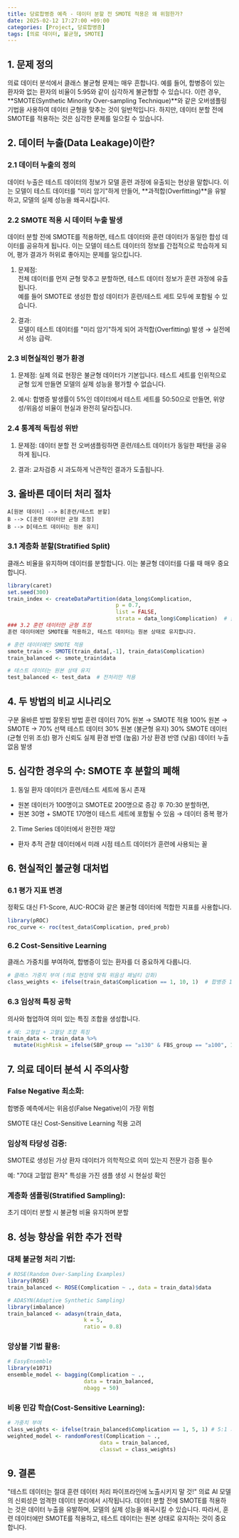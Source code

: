 ```yaml
---
title: 당료합병증 예측 - 데이터 분할 전 SMOTE 적용은 왜 위험한가?
date: 2025-02-12 17:27:00 +09:00
categories: [Project, 당료합병증]
tags: [의료 데이터, 불균형, SMOTE]
---
```


## 1. 문제 정의
의료 데이터 분석에서 클래스 불균형 문제는 매우 흔합니다. 예를 들어, 합병증이 있는 환자와 없는 환자의 비율이 5:95와 같이 심각하게 불균형할 수 있습니다. 이런 경우, **SMOTE(Synthetic Minority Over-sampling Technique)**와 같은 오버샘플링 기법을 사용하여 데이터 균형을 맞추는 것이 일반적입니다. 하지만, 데이터 분할 전에 SMOTE를 적용하는 것은 심각한 문제를 일으킬 수 있습니다.

## 2. 데이터 누출(Data Leakage)이란?
### 2.1 데이터 누출의 정의
데이터 누출은 테스트 데이터의 정보가 모델 훈련 과정에 유출되는 현상을 말합니다. 이는 모델이 테스트 데이터를 "미리 암기"하게 만들어, **과적합(Overfitting)**을 유발하고, 모델의 실제 성능을 왜곡시킵니다.

### 2.2 SMOTE 적용 시 데이터 누출 발생
데이터 분할 전에 SMOTE를 적용하면, 테스트 데이터와 훈련 데이터가 동일한 합성 데이터를 공유하게 됩니다. 이는 모델이 테스트 데이터의 정보를 간접적으로 학습하게 되어, 평가 결과가 허위로 좋아지는 문제를 일으킵니다.

1. 문제점:   
전체 데이터를 먼저 균형 맞추고 분할하면, 테스트 데이터 정보가 훈련 과정에 유출됩니다.   
예를 들어 SMOTE로 생성한 합성 데이터가 훈련/테스트 세트 모두에 포함될 수 있습니다.

2. 결과:   
모델이 테스트 데이터를 "미리 암기"하게 되어 과적합(Overfitting) 발생 → 실전에서 성능 급락.

### 2.3 비현실적인 평가 환경
1. 문제점:
실제 의료 현장은 불균형 데이터가 기본입니다. 테스트 세트를 인위적으로 균형 있게 만들면 모델의 실제 성능을 평가할 수 없습니다.

2. 예시:
합병증 발생률이 5%인 데이터에서 테스트 세트를 50:50으로 만들면, 위양성/위음성 비율이 현실과 완전히 달라집니다.

### 2.4 통계적 독립성 위반
1. 문제점:
데이터 분할 전 오버샘플링하면 훈련/테스트 데이터가 동일한 패턴을 공유하게 됩니다.

2. 결과:
교차검증 시 과도하게 낙관적인 결과가 도출됩니다.


## 3. 올바른 데이터 처리 절차

    A[원본 데이터] --> B[훈련/테스트 분할]
    B --> C[훈련 데이터만 균형 조정]
    B --> D[테스트 데이터는 원본 유지]

### 3.1 계층화 분할(Stratified Split)
클래스 비율을 유지하며 데이터를 분할합니다. 이는 불균형 데이터를 다룰 때 매우 중요합니다.

```r
library(caret)
set.seed(300)
train_index <- createDataPartition(data_long$Complication, 
                                  p = 0.7, 
                                  list = FALSE, 
                                  strata = data_long$Complication)  # 클래스 비율 유지
### 3.2 훈련 데이터만 균형 조정
훈련 데이터에만 SMOTE를 적용하고, 테스트 데이터는 원본 상태로 유지합니다.
```

```r
# 훈련 데이터에만 SMOTE 적용
smote_train <- SMOTE(train_data[,-1], train_data$Complication)
train_balanced <- smote_train$data

# 테스트 데이터는 원본 상태 유지
test_balanced <- test_data  # 전처리만 적용
```

## 4. 두 방법의 비교 시나리오
구분	올바른 방법	잘못된 방법
훈련 데이터	70% 원본 → SMOTE 적용	100% 원본 → SMOTE → 70% 선택
테스트 데이터	30% 원본 (불균형 유지)	30% SMOTE 데이터 (균형 인위 조성)
평가 신뢰도	실제 환경 반영 (높음)	가상 환경 반영 (낮음)
데이터 누출	없음	발생

## 5. 심각한 경우의 수: SMOTE 후 분할의 폐해
1. 동일 환자 데이터가 훈련/테스트 세트에 동시 존재

- 원본 데이터가 100명이고 SMOTE로 200명으로 증강 후 70:30 분할하면,
- 원본 30명 + SMOTE 170명이 테스트 세트에 포함될 수 있음 → 데이터 중복 평가

2. Time Series 데이터에서 완전한 재앙

- 환자 추적 관찰 데이터에서 미래 시점 테스트 데이터가 훈련에 사용되는 꼴

## 6. 현실적인 불균형 대처법
### 6.1 평가 지표 변경
정확도 대신 F1-Score, AUC-ROC와 같은 불균형 데이터에 적합한 지표를 사용합니다.

```r
library(pROC)
roc_curve <- roc(test_data$Complication, pred_prob)
```

### 6.2 Cost-Sensitive Learning
클래스 가중치를 부여하여, 합병증이 있는 환자를 더 중요하게 다룹니다.

```r
# 클래스 가중치 부여 (의료 현장에 맞춰 위음성 패널티 강화)
class_weights <- ifelse(train_data$Complication == 1, 10, 1)  # 합병증 10배 중요
```

### 6.3 임상적 특징 공학
의사와 협업하여 의미 있는 특징 조합을 생성합니다.

```r
# 예: 고혈압 + 고혈당 조합 특징
train_data <- train_data %>%
  mutate(HighRisk = ifelse(SBP_group == "≥130" & FBS_group == "≥100", 1, 0))
```

## 7. 의료 데이터 분석 시 주의사항
### False Negative 최소화:

합병증 예측에서는 위음성(False Negative)이 가장 위험

SMOTE 대신 Cost-Sensitive Learning 적용 고려

### 임상적 타당성 검증:

SMOTE로 생성된 가상 환자 데이터가 의학적으로 의미 있는지 전문가 검증 필수

예: "70대 고혈압 환자" 특성을 가진 샘플 생성 시 현실성 확인

### 계층화 샘플링(Stratified Sampling):

초기 데이터 분할 시 불균형 비율 유지하며 분할

## 8. 성능 향상을 위한 추가 전략
### 대체 불균형 처리 기법:

```r
# ROSE(Random Over-Sampling Examples)
library(ROSE)
train_balanced <- ROSE(Complication ~ ., data = train_data)$data

# ADASYN(Adaptive Synthetic Sampling)
library(imbalance)
train_balanced <- adasyn(train_data, 
                        k = 5, 
                        ratio = 0.8)
```

### 앙상블 기법 활용:

```r
# EasyEnsemble
library(e1071)
ensemble_model <- bagging(Complication ~ .,
                        data = train_balanced,
                        nbagg = 50)
```

### 비용 민감 학습(Cost-Sensitive Learning):

```r
# 가중치 부여
class_weights <- ifelse(train_balanced$Complication == 1, 5, 1) # 5:1 가중치
weighted_model <- randomForest(Complication ~ .,
                             data = train_balanced,
                             classwt = class_weights)
```

## 9. 결론
"테스트 데이터는 절대 훈련 데이터 처리 파이프라인에 노출시키지 말 것!"
의료 AI 모델의 신뢰성은 엄격한 데이터 분리에서 시작됩니다. 데이터 분할 전에 SMOTE를 적용하는 것은 데이터 누출을 유발하며, 모델의 실제 성능을 왜곡시킬 수 있습니다. 따라서, 훈련 데이터에만 SMOTE를 적용하고, 테스트 데이터는 원본 상태로 유지하는 것이 중요합니다.

